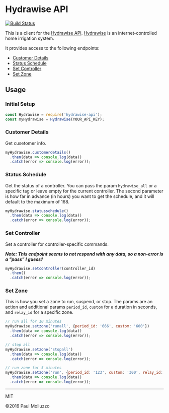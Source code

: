 # Hydrawise API

[![Build Status](https://travis-ci.org/paulmolluzzo/hydrawise-api.svg?branch=master)](https://travis-ci.org/paulmolluzzo/hydrawise-api)

This is a client for the [Hydrawise API](https://hydrawise.com/support/using-api/). [Hydrawise](https://hydrawise.com) is an internet-controlled home irrigation system.

It provides access to the following endpoints:
* [Customer Details](#customer-details)
* [Status Schedule](#status-schedule)
* [Set Controller](#set-controller)
* [Set Zone](#set-zone)

## Usage

### Initial Setup

```js
const Hydrawise = require('hydrawise-api');
const myHydrawise = Hydrawise(YOUR_API_KEY);
```

### Customer Details

Get cusetomer info.

```js
myHydrawise.customerdetails()
  .then(data => console.log(data))
  .catch(error => console.log(error));
```

### Status Schedule

Get the status of a controller. You can pass the param `hydrawise_all` or a specific tag or leave empty for the current controller. The second parameter is how far in advance (in hours) you want to get the schedule, and it will default to the maximum of 168.

```js
myHydrawise.statusschedule()
  .then(data => console.log(data))
  .catch(error => console.log(error));
```

### Set Controller

Set a controller for controller-specific commands.

**_Note: This endpoint seems to not respond with any data, so a non-error is a "pass" I guess?_**

```js
myHydrawise.setcontroller(controller_id)
  .then()
  .catch(error => console.log(error));
```

### Set Zone

This is how you set a zone to run, suspend, or stop. The params are an action and additional params `period_id`, `custom` for a duration in seconds, and `relay_id` for a specific zone.

```js
// run all for 10 minutes
myHydrawise.setzone('runall', {period_id: '666', custom: '600'})
  .then(data => console.log(data))
  .catch(error => console.log(error));

// stop all
myHydrawise.setzone('stopall')
  .then(data => console.log(data))
  .catch(error => console.log(error));

// run zone for 5 minutes
myHydrawise.setzone('run', {period_id: '123', custom: '300', relay_id: your_relay_id})
  .then(data => console.log(data))
  .catch(error => console.log(error));
```

------

MIT

©2016 Paul Molluzzo
